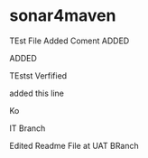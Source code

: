 # sonar4maven

TEst File
Added Coment ADDED 

ADDED

TEstst
Verfified 

added this line


Ko




IT Branch 







Edited Readme File at UAT BRanch 




